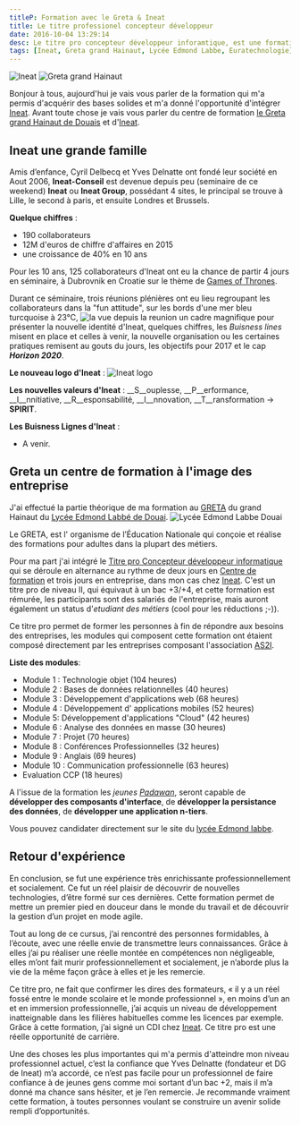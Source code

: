 ```yaml
---
titleP: Formation avec le Greta & Ineat
title: Le titre professionel concepteur développeur
date: 2016-10-04 13:29:14
desc: Le titre pro concepteur développeur inforamtique, est une formation bac +3 +4 en alternance, j'ai effectué cette dernière avec le Greta grand Hainaut, et Ineat
tags: [Ineat, Greta grand Hainaut, Lycée Edmond Labbe, Euratechnologie]
---
```

![Ineat](ineat.png) ![Greta grand Hainaut](greta.png)

Bonjour à tous, aujourd'hui je vais vous parler de la formation qui m'a permis d'acquérir des bases solides et m'a donné l'opportunité d'intégrer [Ineat](http://www.ineat-conseil.com/fr/). Avant toute chose je vais vous parler du centre de formation [le Greta grand Hainaut de Douais](http://www.greta-npdc.fr/greta/grand-hainaut/) et d'[Ineat](http://www.ineat-conseil.com/fr/).

## Ineat une grande famille

Amis d’enfance, Cyril Delbecq et Yves Delnatte ont fondé leur société en Aout 2006, __Ineat-Conseil__ est devenue depuis peu (seminaire de ce weekend) __Ineat__ ou __Ineat Group__, possédant 4 sites, le principal se trouve à Lille, le second à paris, et ensuite Londres et Brussels.

__Quelque chiffres__ :

 * 190 collaborateurs
 * 12M d'euros de chiffre d'affaires en 2015
 * une croissance de 40% en 10 ans

Pour les 10 ans, 125 collaborateurs d'Ineat ont eu la chance de partir 4 jours en séminaire, à Dubrovnik en Croatie sur le thème de [Games of Thrones](https://fr.wikipedia.org/wiki/Game_of_Thrones).

Durant ce séminaire, trois réunions plénières ont eu lieu regroupant les collaborateurs dans la "fun attitude", sur les bords d'une mer bleu turcquoise à 23°C, ![la vue depuis la reunion](Vue_Reunion.jpg) un cadre magnifique pour présenter la nouvelle identité d'Ineat, quelques chiffres, les *Buisness lines* misent en place et celles à venir, la nouvelle organisation ou les certaines pratiques remisent au gouts du jours, les objectifs pour 2017 et le cap __*Horizon 2020*__.

__Le nouveau logo d'Ineat__ :
![Ineat logo](logo_agence_ineat.png)

__Les nouvelles valeurs d'Ineat__ :  __S__ouplesse, __P__erformance, __I__nnitiative, __R__esponsabilité, __I__nnovation, __T__ransformation → __SPIRIT__.

__Les Buisness Lignes d'Ineat__ :

  * A venir.



## Greta un centre de formation à l'image des entreprise

J'ai effectué la partie théorique de ma formation au [GRETA](http://www.greta-npdc.fr/greta/grand-hainaut/) du grand Hainaut du [Lycée Edmond Labbé de Douai](http://edmond-labbe.savoirsnumeriques5962.fr/). ![Lycée Edmond Labbe Douai](labbe.jpg)

Le GRETA, est l' organisme de l’Éducation Nationale qui conçoie et réalise des formations pour adultes dans la plupart des métiers.

Pour ma part j'ai intégré le [Titre pro Concepteur développeur informatique](http://www.greta-npdc.fr/actualite/devenez-concepteur-developpeur-informatique-video/) qui se déroule en alternance au rythme de deux jours en [Centre de formation](http://edmond-labbe.savoirsnumeriques5962.fr/actualites/titre-professionnel-quot-concepteur-developpeur-informatique-quot-/) et trois jours en entreprise, dans mon cas chez [Ineat](http://www.ineat-conseil.com/fr/).
C'est un titre pro de niveau II, qui équivaut à un bac +3/+4, et cette formation est rémurée, les participants sont des salariés de l'entreprise, mais auront également un status d'*etudiant des métiers* (cool pour les réductions ;-)).

Ce titre pro permet de former les personnes à fin de répondre aux besoins des entreprises, les modules qui composent cette formation ont étaient composé directement par les entreprises composant l'association [AS2I](http://www.as2i.asso.fr/).

__Liste des modules__:

 * Module 1 : Technologie objet (104 heures)
 * Module 2 : Bases de données relationnelles  (40 heures)
 * Module 3 : Développement d'applications web (68 heures)
 * Module 4 : Développement d' applications mobiles (52 heures)
 * Module 5: Développement d'applications "Cloud"  (42 heures)
 * Module 6 : Analyse des données en masse (30 heures)
 * Module 7 : Projet (70 heures)
 * Module 8 : Conférences Professionnelles (32 heures)
 * Module 9 : Anglais (69 heures)
 * Module 10 : Communication professionnelle (63 heures)
 * Evaluation CCP (18 heures)

A l'issue de la formation les *jeunes [Padawan](http://fr.starwars.wikia.com/wiki/Padawan)*, seront capable de __développer des composants d'interface__, de __développer la persistance des données__, de __développer une application n-tiers__.

Vous pouvez candidater directement sur le site du [lycée Edmond labbe](http://edmond-labbe.savoirsnumeriques5962.fr/actualites/titre-professionnel-quot-concepteur-developpeur-informatique-quot-/).

## Retour d'expérience

En conclusion, se fut une expérience très enrichissante professionnellement et socialement. Ce fut un réel plaisir de découvrir de nouvelles technologies, d’être formé sur ces dernières. Cette formation permet de mettre un premier pied en douceur dans le monde du travail et de découvrir la gestion d’un projet en mode agile.

Tout au long de ce cursus, j’ai rencontré des personnes formidables, à l’écoute, avec une réelle envie de transmettre leurs connaissances. Grâce à elles j’ai pu réaliser une réelle montée en compétences non négligeable, elles m’ont fait murir professionnellement et socialement, je n’aborde plus la vie de la même façon grâce à elles et je les remercie.

Ce titre pro, ne fait que confirmer les dires des formateurs, « il y a un réel fossé entre le monde scolaire et le monde professionnel », en moins d’un an et en immersion professionnelle, j’ai acquis un niveau de développement inatteignable dans les filières habituelles comme les licences par exemple. Grâce à cette formation, j’ai signé un CDI chez [Ineat](http://www.ineat-conseil.com/fr/). Ce titre pro est une réelle opportunité de carrière.

Une des choses les plus importantes qui m'a permis d'atteindre mon niveau professionnel actuel, c’est la confiance que Yves Delnatte (fondateur et DG de Ineat) m’a accordé, ce n’est pas facile pour un professionnel de faire confiance à de jeunes gens comme moi sortant d’un bac +2, mais il m’a donné ma chance sans hésiter, et je l’en remercie. Je recommande vraiment cette formation, à toutes personnes voulant se construire un avenir solide rempli d’opportunités.


